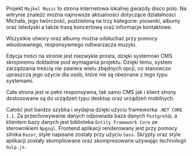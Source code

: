 Projekt `Majkel Music` to strona internetowa lokalnej gwiazdy disco polo. Na witrynie znaleźć można najnowsze aktualności dotyczące działalności Michała, jego twórczość, podzieloną na trzy kategorie: piosenki, albumy oraz teledyski a także trasę koncertową oraz informacje kontaktowe.

Wszystkie utwory oraz albumy można odsłuchać przy pomocy wbudowanego, responsywnego odtwarzacza muzyki.

Edycja treści na stronie jest niezwykle prosta, dzięki systemowi CMS skrojonemu dokładnie pod wymagania projektu. Dzięki temu, system zarządzania treścią nie zawiera wielu zbędnych opcji, co stanowczo upraszcza jego użycie dla osób, które nie są obeznane z tego typu systemami.

Cała strona jest w pełni responsywna, tak samo CMS jak i klient strony dostosowane są do urządzeń typu desktop oraz urządzeń mobilnych.

Całość jest bardzo szybka i wydajna dzięki użyciu frameworka `.NET CORE 1.1`. Za przechowywanie danych odpowiada baza danych `PostgreSQL` a klientem bazy danych jest biblioteka `Entity Framework Core` ze sterownikiem `Npgsql`. Frontend aplikacji renderowany jest przy pomocy silnika `Razor`, style napisane zostały przy użyciu `Sass`. Skrypty oraz style aplikacji zostały skompilowane oraz skompresowane używając technologii `Gulp.js`.

